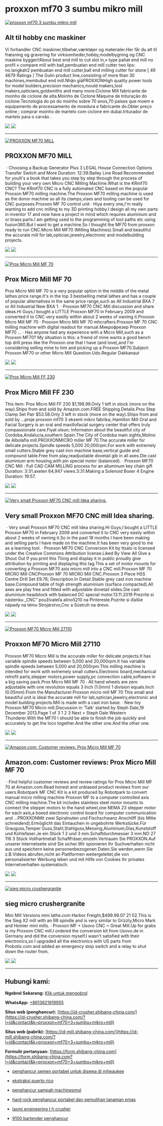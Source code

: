 # proxxon mf70 3 sumbu mikro mill

<a href="https://swt.shibang-china.com/?l=id&img&k=proxxon+mf70+3+sumbu+mikro+mill" target="_blank">![proxxon mf70 3 sumbu mikro mill](http://static.shibang-china.com/all-800x300/1173.jpg)</a>

## Alt til hobby cnc maskiner
Vi forhandler CNC maskiner,tilbeh&#248;r,v&#230;rkt&#248;jer og materialer.Her f&#229;r du alt til fr&#230;sning og gravering for virksomheder,hobby,modelbygning og CNC maskine byggeri!About best end mill to cut slot in,&#187; type pahat end mill no profil &#187; compare mill with ball,pembuatan end mill cutter two lips: no.langkah2 pembuatan end mill cutter,ball end milling cutter for stone [ 49 4679 Ratings ] The Gulin product line,consisting of more than 30 machines,membubut end mill.Nhận gi&#225;PROXXONHigh quality power tools for model builders,precision mechanics,mould makers,tool makers,opticians,goldsmiths and many more.Ciclone Mill fabricante de moinho de ciclone de alta.Moinho de Ciclone M&#225;quina de tritura&#231;&#227;o do ciclone.Tecnologia do p&#243; do moinho sobre 70 anos,70 pa&#237;ses que moem e equipamento de processamento de moedura e fabricante do.Obter pre&#231;o online ; comprar moinho de martelo com ciclone em dubai.triturador de martelo para o carv&#227;o .


<a href="https://whatsapp.shibangsoft.com/WhatsApp.php" target="_blank" title="WhatsApp">![](http://static.shibang-china.com/icon/whatsapp.png)</a> <a href="https://swt.shibang-china.com/?l=id&icon&k=proxxon+mf70+3+sumbu+mikro+mill" target="_blank">![](http://static.shibang-china.com/icon/chat-id.png)</a>

---

<a href="https://swt.shibang-china.com/?l=id&img&k=proxxon+mf70+3+sumbu+mikro+mill" target="_blank">![PROXXON MF70 MILL](http://static.shibang-china.com/all-800x300/27.jpg)</a>

## PROXXON MF70 MILL
&nbsp;&#0183;&#32;Choosing a Backup Generator Plus 3 LEGAL House Connection Options Transfer Switch and More Duration: 12:39.Bailey Line Road Recommended for youIt's a book that takes you step by step through the process of building your very own Micro CNC Milling Machine.What is the KRmf70 CNC? The KRmf70 CNC is a fully automated CNC based on the popular Proxxon MF70 milling machine.The Proxxon MF70 milling machine is used as the donor machine so all its clamps,vises and tooling can be used for CNC purposes.Proxxon MF 70 control unit&nbsp;&#0183;&#32;Hiya every one,I'm really wanting to add cnc milling to my 3D printing hobby.I design all my own parts in inventor 17 and now have a project in mind which requires aluminium and or brass parts.I am getting used to the programming of tool paths etc using fusion360.But I want to get a machine.So I thought the MF70 from proxxon ready to run CNC.Micro Mill MF70 (Milling Machines).Small and beautiful the accurate mill for lab,optician,jewelry,electronic and modelbuilding projects.


<a href="https://whatsapp.shibangsoft.com/WhatsApp.php" target="_blank" title="WhatsApp">![](http://static.shibang-china.com/icon/whatsapp.png)</a> <a href="https://swt.shibang-china.com/?l=id&icon&k=proxxon+mf70+3+sumbu+mikro+mill" target="_blank">![](http://static.shibang-china.com/icon/chat-id.png)</a>

---

<a href="https://swt.shibang-china.com/?l=id&img&k=proxxon+mf70+3+sumbu+mikro+mill" target="_blank">![Prox Micro Mill MF 70](http://static.shibang-china.com/all-800x300/620.jpg)</a>

## Prox Micro Mill MF 70
Prox Micro Mill MF 70 is a very popular option in the middle of the metal lathes price range.It's in the top 3 bestselling metal lathes and has a couple of popular alternatives in the same price range,such as All Industrial BXA 7 or All Industrial New BXA 1.&nbsp;&#0183;&#32;Proxxon MF70 CNC Mill discussion and share ideas.Hi Guys,I bought a LITTLE Proxxon MF70 in February 2009 and converted it to CNC very easilly within about 2 weeks of owning it.Proxxon Micro Mill MF 70&nbsp;&#0183;&#32;Proxxon Micro Mill MF 70 mhcrafters.Proxxon MF 70 CNC milling machine with digital readout for manual.Микрофрезер Proxxon MF70 …&nbsp;&#0183;&#32;Has anyone had any experience with a Micro Mill,such as a Proxxon MF70? My situation is this: a friend of mine wants a good bench top drill press like the Proxxon one that I have (and love),and I'm considering selling mine to him and picking up a Proxxon MF70.Subject: Proxxon MF70 or other Micro Mill Question.Udo.Regular Dakkanaut


<a href="https://whatsapp.shibangsoft.com/WhatsApp.php" target="_blank" title="WhatsApp">![](http://static.shibang-china.com/icon/whatsapp.png)</a> <a href="https://swt.shibang-china.com/?l=id&icon&k=proxxon+mf70+3+sumbu+mikro+mill" target="_blank">![](http://static.shibang-china.com/icon/chat-id.png)</a>

---

<a href="https://swt.shibang-china.com/?l=id&img&k=proxxon+mf70+3+sumbu+mikro+mill" target="_blank">![Prox Micro Mill FF 230](http://static.shibang-china.com/all-800x300/179.jpg)</a>

## Prox Micro Mill FF 230
This item: Prox Micro Mill FF 230 $1,199.99.Only 1 left in stock (more on the way).Ships from and sold by Amazon.com.FREE Shipping.Details.Prox Step Clamp Set Pair $53.58.Only 3 left in stock (more on the way).Ships from and sold by …proje proxxon mf70 3 eksenli mikro fabrika;.Hamilton Mill Oral and Facial Surgery is an oral and maxillofacial surgery center that offers truly compassionate care.Fiyat olsun; Informaton about the beautiful city of Cordoba,Andalucia,southern Spain.The City of Cordoba main sights,Molino de Albolafia mill.PROXXONMICRO miller MF 70.The accurate miller for delicate projects.Spindle speeds 5,000 20,000rpm.For work with extremely small cutters.Stable grey cast iron machine base,vertical guide and compound table.Free from play,readjustable dovetail gib in all axes.Die cast aluminium arm housing,with pin special motor (balanced).&nbsp;&#0183;&#32;Proxxon MF70 CNC Mill : Full CAD CAM MILLING process for an alluminum key chain gift Duration: 3:31.axelen 64,947 views.3:31.Making a Solenoid Boxer 4 Engine Duration: 19:57.


<a href="https://whatsapp.shibangsoft.com/WhatsApp.php" target="_blank" title="WhatsApp">![](http://static.shibang-china.com/icon/whatsapp.png)</a> <a href="https://swt.shibang-china.com/?l=id&icon&k=proxxon+mf70+3+sumbu+mikro+mill" target="_blank">![](http://static.shibang-china.com/icon/chat-id.png)</a>

---

<a href="https://swt.shibang-china.com/?l=id&img&k=proxxon+mf70+3+sumbu+mikro+mill" target="_blank">![Very small Proxxon MF70 CNC mill Idea sharing.](http://static.shibang-china.com/all-800x300/590.jpg)</a>

## Very small Proxxon MF70 CNC mill Idea sharing.
&nbsp;&#0183;&#32;Very small Proxxon MF70 CNC mill Idea sharing.Hi Guys,I bought a LITTLE Proxxon MF70 in February 2009 and converted it to CNC very easily within about 2 weeks of owning it.So in the past 18 months I have been making and selling parts I have made on the machine.It has been very good to me as a learning tool.&nbsp;&#0183;&#32;Proxxon MF70 CNC Conversion Kit by ttsalo is licensed under the Creative Commons Attribution license.Liked By View All Give a Shout Out If you print this Thing and display it in public proudly give attribution by printing and displaying this tag.This a set of motor mounts for converting a Proxxon MF70 axis micro mill into a CNC mill.Proxxon MF 70 MICRO Mill CNCProxxon MF 70 MICRO Mill CNC.Proxxon 3 Piece HSS Centre Drill Set &#163;9.76; Description.In Detail.Stable grey cast iron machine base.Compound table of high strength aluminium (surface compacted).All axes are play free and fitted with adjustable dovetail slides.Die cast aluminium headstock with balanced DC special motor.13.11.2019 Prezrite si n&#225;stenku „CNC“ použ&#237;vateľa alino5210 na Pintereste.Pozrite si ďalšie n&#225;pady na t&#233;mu Stroj&#225;rstvo,Cnc a S&#250;struh na drevo.


<a href="https://whatsapp.shibangsoft.com/WhatsApp.php" target="_blank" title="WhatsApp">![](http://static.shibang-china.com/icon/whatsapp.png)</a> <a href="https://swt.shibang-china.com/?l=id&icon&k=proxxon+mf70+3+sumbu+mikro+mill" target="_blank">![](http://static.shibang-china.com/icon/chat-id.png)</a>

---

<a href="https://swt.shibang-china.com/?l=id&img&k=proxxon+mf70+3+sumbu+mikro+mill" target="_blank">![Proxxon MF70 Micro Mill 27110](http://static.shibang-china.com/all-800x300/927.jpg)</a>

## Proxxon MF70 Micro Mill 27110
Proxxon MF70 Micro Mill is the accurate miller for delicate projects.It has variable spindle speeds between 5,000 and 20,000rpm.It has variable spindle speeds between 5,000 and 20,000rpm.This milling machine is intended for work with extremely small cutters.Electronic board,mechanical retrofit parts,stepper motors,power supply,pc connection cable,software in a big saving pack.Prox Micro Mill MF 70&nbsp;&#0183;&#32;All hand wheels are zero adjustable with one revolution equals 3 Inch (1.0mm) 1 division equals.Inch (0.05mm).From the Manufacturer.Proxxon micro mill MF 70 This small and beautiful unit is ideal the accurate mill for lab,optician,jewelry,electronic and model building projects.Mill is made with a cast iron base.&nbsp;&#0183;&#32;New toy Proxxon MF70 Micro mill.Discussion in 'Talk' started by Steph Dale,19 December 2013.Page 1 of 3 1 2 3 Next &gt; Steph Dale Western Thunderer.With the MF70 I should be able to finish the job quickly and accurately to get the loco together.And the other one.And the other one.


<a href="https://whatsapp.shibangsoft.com/WhatsApp.php" target="_blank" title="WhatsApp">![](http://static.shibang-china.com/icon/whatsapp.png)</a> <a href="https://swt.shibang-china.com/?l=id&icon&k=proxxon+mf70+3+sumbu+mikro+mill" target="_blank">![](http://static.shibang-china.com/icon/chat-id.png)</a>

---

<a href="https://swt.shibang-china.com/?l=id&img&k=proxxon+mf70+3+sumbu+mikro+mill" target="_blank">![Amazon.com: Customer reviews: Prox Micro Mill MF 70](http://static.shibang-china.com/all-800x300/1481.jpg)</a>

## Amazon.com: Customer reviews: Prox Micro Mill MF 70
&nbsp;&#0183;&#32;Find helpful customer reviews and review ratings for Prox Micro Mill MF 70 at Amazon.com.Read honest and unbiased product reviews from our users.Robotpark MF CNC Kit is a kit produced by Robotpark to convert manual micro milling machine Proxxon MF to a computer controlled axis CNC milling machine.The kit includes stainless steel motor mounts to connect the stepper motors to the hand wheel,one NEMA 23 stepper motor for each axis,a boxed electronic control board for computer communication and …PROXXONMit zwei Spiralnuten und Fischschwanz Anschliff (bis Mitte schneidend).Erm&#246;glicht das Eintauchen in ungebohrte Werkst&#252;cke.F&#252;r Grauguss,Temper Guss,Stahl,Stahlguss,Messing,Aluminium,Glas,Kunststoff und Kohlefaser.Je ein St&#252;ck 1 2 und 3 mm.Schaftdurchmesser 3 mm.NO 27 116 3 St&#252;ck Vollhartmetall Schaftfr&#228;ser,einzeln.Vertrauen Sie PROXXON.Auf unserer Internetseite sind Sie sicher.Wir spionieren Ihr Suchverhalten nicht aus und speichern keine personenbezogenen Daten.Sie werden,wenn Sie z.B.Videos abrufen,nicht an Plattformen weitergeleitet,die von personalisierter Werbung leben und mit Hilfe von Cookies Ihr privates Internetverhalten systematisch.


<a href="https://whatsapp.shibangsoft.com/WhatsApp.php" target="_blank" title="WhatsApp">![](http://static.shibang-china.com/icon/whatsapp.png)</a> <a href="https://swt.shibang-china.com/?l=id&icon&k=proxxon+mf70+3+sumbu+mikro+mill" target="_blank">![](http://static.shibang-china.com/icon/chat-id.png)</a>

---

<a href="https://swt.shibang-china.com/?l=id&img&k=proxxon+mf70+3+sumbu+mikro+mill" target="_blank">![sieg micro crushergranite](http://static.shibang-china.com/all-800x300/1197.jpg)</a>

## sieg micro crushergranite
Mini Mill Versions mini lathe.com Harbor Freight,$499.99.07 21 02.This is the Sieg X2 mill with an R8 spindle and is very similar to Grizzly,Micro Mark and Homier mini mills.&nbsp;&#0183;&#32;Proxxon MF + Usovo CNC = Great Mill.Up for grabs is my Proxxon CNC mill.I ordered the conversion kit from Usovo.de in Germany and did the conversion myself.I wasn't satisfied with their electronics,so I upgraded all the electronics with US parts from Probotix.com and added an emergency stop switch and a relay to shut down the router from.

<a href="https://whatsapp.shibangsoft.com/WhatsApp.php" target="_blank" title="WhatsApp">![](http://static.shibang-china.com/icon/whatsapp.png)</a> <a href="https://swt.shibang-china.com/?l=id&icon&k=proxxon+mf70+3+sumbu+mikro+mill" target="_blank">![](http://static.shibang-china.com/icon/chat-id.png)</a>

---
## Hubungi kami:

**Ngobrol Sekarang:** [Klik untuk mengobrol](https://swt.shibang-china.com?l=id&contact&k=proxxon+mf70+3+sumbu+mikro+mill)

**WhatsApp:**  [+8613621919955](https://whatsapp.shibangsoft.com/WhatsApp.php)

**Situs web (penghancur):** [https://id-crusher.shibang-china.com/](https://id-crusher.shibang-china.com/?l=id&contact&k=proxxon+mf70+3+sumbu+mikro+mill)

**Situs web (pabrik):** [https://id-mill.shibang-china.com/](https://id-mill.shibang-china.com/?l=id&contact&k=proxxon+mf70+3+sumbu+mikro+mill)

**Formulir pertanyaan:** [https://form.shibang-china.com](https://form.shibang-china.com?l=id&contact&k=proxxon+mf70+3+sumbu+mikro+mill)

* [penghancur semen portabel untuk disewa di milwaukee](../47/penghancur%20semen%20portabel%20untuk%20disewa%20di%20milwaukee.md)

* [ekstraksi puerto rico](../45/ekstraksi%20puerto%20rico.md)

* [penghancur sampah machinesmol](../47/penghancur%20sampah%20machinesmol.md)

* [hard rock penghancur portabel dan pemulihan tanaman emas](../42/hard%20rock%20penghancur%20portabel%20dan%20pemulihan%20tanaman%20emas.md)

* [laxmi engineering t h crusher](../50/laxmi%20engineering%20t%20h%20crusher.md)

* [9100 bartender penghancur](../42/9100%20bartender%20penghancur.md)